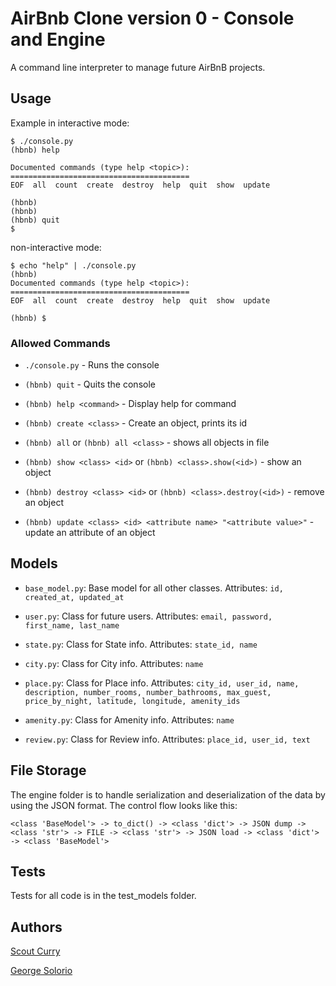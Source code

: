 # AirBnb Clone version 0 - Console and Engine

A command line interpreter to manage future AirBnB projects.

## Usage

Example in interactive mode:
```
$ ./console.py
(hbnb) help

Documented commands (type help <topic>):
========================================
EOF  all  count  create  destroy  help  quit  show  update

(hbnb) 
(hbnb) 
(hbnb) quit
$
```
non-interactive mode:
```
$ echo "help" | ./console.py
(hbnb)
Documented commands (type help <topic>):
========================================
EOF  all  count  create  destroy  help  quit  show  update

(hbnb) $

```

### Allowed Commands

- ```./console.py``` - Runs the console

- `(hbnb) quit` - Quits the console

- `(hbnb) help <command>` - Display help for command

- `(hbnb) create <class>` - Create an object, prints its id

- `(hbnb) all` or `(hbnb) all <class>` - shows all objects in file

- `(hbnb) show <class> <id>` or `(hbnb) <class>.show(<id>)` - show an object

- `(hbnb) destroy <class> <id>` or `(hbnb) <class>.destroy(<id>)` - remove an object

- `(hbnb) update <class> <id> <attribute name> "<attribute value>"` - update an attribute of an object

## Models

- `base_model.py`: Base model for all other classes. Attributes: `id, created_at, updated_at`

- `user.py`: Class for future users. Attributes: `email, password, first_name, last_name`

- `state.py`: Class for State info. Attributes: `state_id, name`

- `city.py`: Class for City info. Attributes: `name`

- `place.py`: Class for Place info. Attributes: `city_id, user_id, name, description, number_rooms, number_bathrooms, max_guest, price_by_night, latitude, longitude, amenity_ids`

- `amenity.py`: Class for Amenity info. Attributes: `name`

- `review.py`: Class for Review info. Attributes: `place_id, user_id, text`

## File Storage

The engine folder is to handle serialization and deserialization of the data by using the JSON format. The control flow looks like this:

`<class 'BaseModel'> -> to_dict() -> <class 'dict'> -> JSON dump -> <class 'str'> -> FILE -> <class 'str'> -> JSON load -> <class 'dict'> -> <class 'BaseModel'>`

## Tests

Tests for all code is in the test_models folder.

## Authors

[Scout Curry](https://github.com/scurry222)

[George Solorio](https://github.com/GeorgeSolorio)
